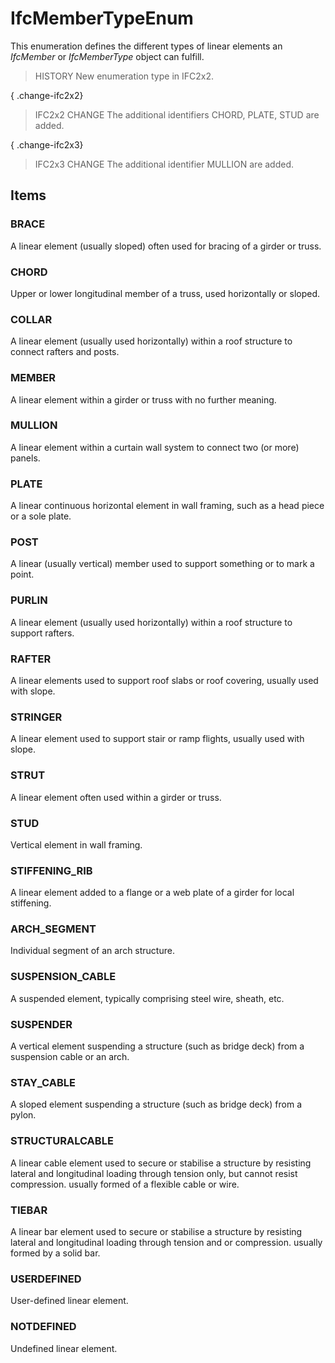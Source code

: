 # IfcMemberTypeEnum

This enumeration defines the different types of linear elements an _IfcMember_ or _IfcMemberType_ object can fulfill.
<!-- end of short definition -->


> HISTORY New enumeration type in IFC2x2.

{ .change-ifc2x2}
> IFC2x2 CHANGE The additional identifiers CHORD, PLATE, STUD are added.

{ .change-ifc2x3}
> IFC2x3 CHANGE The additional identifier MULLION are added.

## Items

### BRACE
A linear element (usually sloped) often used for bracing of a girder or truss.

### CHORD
Upper or lower longitudinal member of a truss, used horizontally or sloped.

### COLLAR
A linear element (usually used horizontally) within a roof structure to connect rafters and posts.

### MEMBER
A linear element within a girder or truss with no further meaning.

### MULLION
A linear element within a curtain wall system to connect two (or more) panels.

### PLATE
A linear continuous horizontal element in wall framing, such as a head piece or a sole plate.

### POST
A linear (usually vertical) member used to support something or to mark a point.

### PURLIN
A linear element (usually used horizontally) within a roof structure to support rafters.

### RAFTER
A linear elements used to support roof slabs or roof covering, usually used with slope.

### STRINGER
A linear element used to support stair or ramp flights, usually used with slope.

### STRUT
A linear element often used within a girder or truss.

### STUD
Vertical element in wall framing.

### STIFFENING_RIB
A linear element added to a flange or a web plate of a girder for local stiffening.

### ARCH_SEGMENT
Individual segment of an arch structure.

### SUSPENSION_CABLE
A suspended element, typically comprising steel wire, sheath, etc.

### SUSPENDER
A vertical element suspending a structure (such as bridge deck) from a suspension cable or an arch.

### STAY_CABLE
A sloped element suspending a structure (such as bridge deck) from a pylon.

### STRUCTURALCABLE
A linear cable element used to secure or stabilise a structure by resisting lateral and longitudinal loading through tension only, but cannot resist compression. usually formed of a flexible cable or wire.

### TIEBAR
A linear bar element used to secure or stabilise a structure by resisting lateral and longitudinal loading through tension and or compression. usually formed by a solid bar.

### USERDEFINED
User-defined linear element.

### NOTDEFINED
Undefined linear element.

